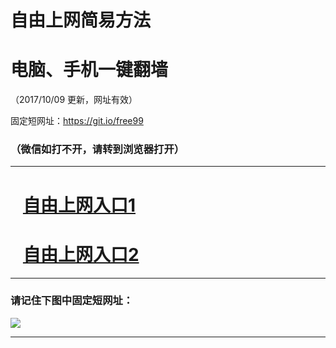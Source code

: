﻿# 自由上网简易方法

# 电脑、手机一键翻墙

（2017/10/09 更新，网址有效）

固定短网址：https://git.io/free99

### （微信如打不开，请转到浏览器打开）


***





# &nbsp;&nbsp; <a href="http://ft658532619.fwq-tz-1001.info/fwqtz01.html?t=10090012447 " target="_blank">自由上网入口1</a>
# &nbsp;&nbsp; <a href="http://ft2693012701.fwq-tz-1002.info/fwqtz02.html?t=100900132353 " target="_blank">自由上网入口2</a>
***

### 请记住下图中固定短网址：

<img src="https://s3-us-west-2.amazonaws.com/fwq-1001/yjfq-20170905okok.png" /> 


***

